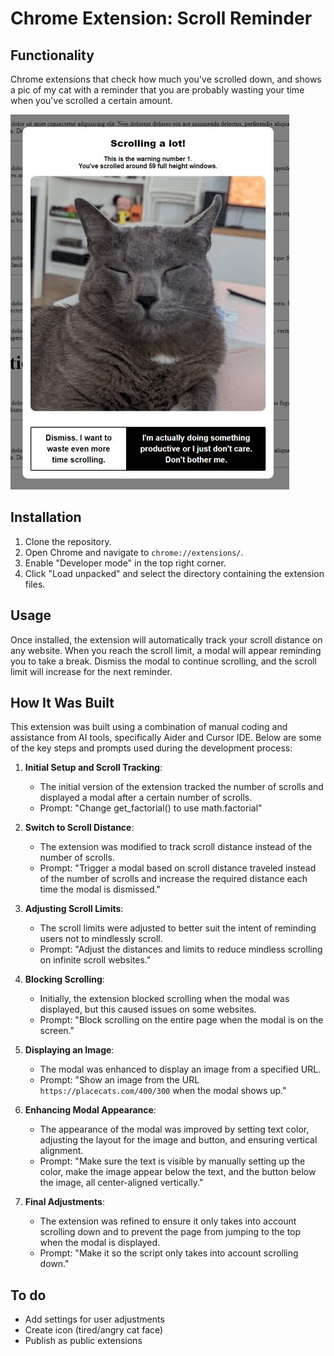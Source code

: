 # Chrome Extension: Scroll Reminder

## Functionality

Chrome extensions that check how much you've scrolled down, and shows a pic of my cat with a reminder that you are probably wasting your time when you've scrolled a certain amount.

<!-- image -->
![example of how it looks](example1.jpg)

## Installation

1. Clone the repository.
2. Open Chrome and navigate to `chrome://extensions/`.
3. Enable "Developer mode" in the top right corner.
4. Click "Load unpacked" and select the directory containing the extension files.

## Usage

Once installed, the extension will automatically track your scroll distance on any website. When you reach the scroll limit, a modal will appear reminding you to take a break. Dismiss the modal to continue scrolling, and the scroll limit will increase for the next reminder.


## How It Was Built

This extension was built using a combination of manual coding and assistance from AI tools, specifically Aider and Cursor IDE. Below are some of the key steps and prompts used during the development process:

1. **Initial Setup and Scroll Tracking**:
    - The initial version of the extension tracked the number of scrolls and displayed a modal after a certain number of scrolls.
    - Prompt: "Change get_factorial() to use math.factorial"

2. **Switch to Scroll Distance**:
    - The extension was modified to track scroll distance instead of the number of scrolls.
    - Prompt: "Trigger a modal based on scroll distance traveled instead of the number of scrolls and increase the required distance each time the modal is dismissed."

3. **Adjusting Scroll Limits**:
    - The scroll limits were adjusted to better suit the intent of reminding users not to mindlessly scroll.
    - Prompt: "Adjust the distances and limits to reduce mindless scrolling on infinite scroll websites."

4. **Blocking Scrolling**:
    - Initially, the extension blocked scrolling when the modal was displayed, but this caused issues on some websites.
    - Prompt: "Block scrolling on the entire page when the modal is on the screen."

5. **Displaying an Image**:
    - The modal was enhanced to display an image from a specified URL.
    - Prompt: "Show an image from the URL `https://placecats.com/400/300` when the modal shows up."

6. **Enhancing Modal Appearance**:
    - The appearance of the modal was improved by setting text color, adjusting the layout for the image and button, and ensuring vertical alignment.
    - Prompt: "Make sure the text is visible by manually setting up the color, make the image appear below the text, and the button below the image, all center-aligned vertically."

7. **Final Adjustments**:
    - The extension was refined to ensure it only takes into account scrolling down and to prevent the page from jumping to the top when the modal is displayed.
    - Prompt: "Make it so the script only takes into account scrolling down."

## To do

- Add settings for user adjustments
- Create icon (tired/angry cat face)
- Publish as public extensions